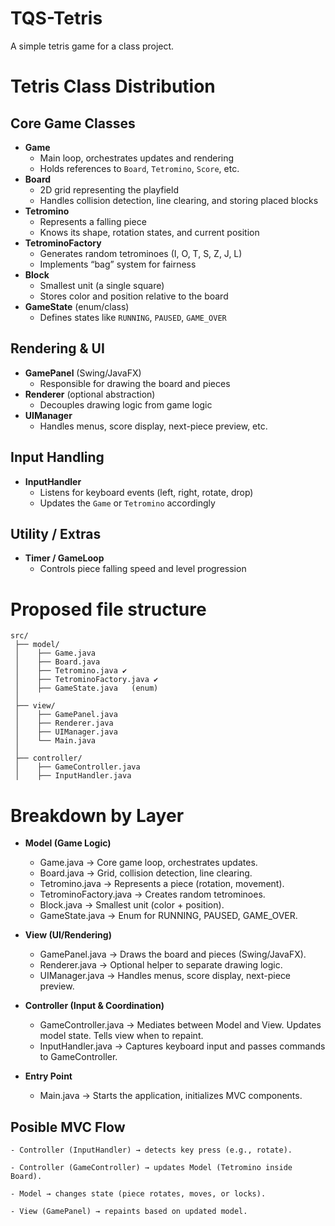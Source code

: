 # TQS-Tetris

A simple tetris game for a class project.

# Tetris Class Distribution

## Core Game Classes
- **Game**
  - Main loop, orchestrates updates and rendering
  - Holds references to `Board`, `Tetromino`, `Score`, etc.
- **Board**
  - 2D grid representing the playfield
  - Handles collision detection, line clearing, and storing placed blocks
- **Tetromino**
  - Represents a falling piece
  - Knows its shape, rotation states, and current position
- **TetrominoFactory**
  - Generates random tetrominoes (I, O, T, S, Z, J, L)
  - Implements “bag” system for fairness
- **Block**
  - Smallest unit (a single square)
  - Stores color and position relative to the board
- **GameState** (enum/class)
  - Defines states like `RUNNING`, `PAUSED`, `GAME_OVER`

## Rendering & UI
- **GamePanel** (Swing/JavaFX)
  - Responsible for drawing the board and pieces
- **Renderer** (optional abstraction)
  - Decouples drawing logic from game logic
- **UIManager**
  - Handles menus, score display, next-piece preview, etc.

## Input Handling
- **InputHandler**
  - Listens for keyboard events (left, right, rotate, drop)
  - Updates the `Game` or `Tetromino` accordingly

## Utility / Extras
- **Timer / GameLoop**
  - Controls piece falling speed and level progression

# Proposed file structure
```
src/
 ├── model/
 │    ├── Game.java
 │    ├── Board.java
 │    ├── Tetromino.java ✔️
 │    ├── TetrominoFactory.java ✔️
 │    ├── GameState.java   (enum)
 │
 ├── view/
 │    ├── GamePanel.java
 │    ├── Renderer.java
 │    ├── UIManager.java
 │    └── Main.java
 │
 ├── controller/
 │    ├── GameController.java
 │    ├── InputHandler.java
```
# Breakdown by Layer
- **Model (Game Logic)**
    - Game.java → Core game loop, orchestrates updates.
    - Board.java → Grid, collision detection, line clearing.
    - Tetromino.java → Represents a piece (rotation, movement).
    - TetrominoFactory.java → Creates random tetrominoes.
    - Block.java → Smallest unit (color + position).
    - GameState.java → Enum for RUNNING, PAUSED, GAME_OVER.

- **View (UI/Rendering)**
    - GamePanel.java → Draws the board and pieces (Swing/JavaFX).
    - Renderer.java → Optional helper to separate drawing logic.
    - UIManager.java → Handles menus, score display, next-piece preview.

- **Controller (Input & Coordination)**
    - GameController.java → Mediates between Model and View. Updates model state. Tells view when to repaint.
    - InputHandler.java → Captures keyboard input and passes commands to GameController.

- **Entry Point**
    - Main.java → Starts the application, initializes MVC components.

 ## Posible MVC Flow
    - Controller (InputHandler) → detects key press (e.g., rotate).

    - Controller (GameController) → updates Model (Tetromino inside Board).

    - Model → changes state (piece rotates, moves, or locks).

    - View (GamePanel) → repaints based on updated model.
